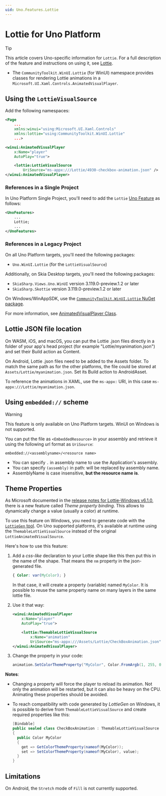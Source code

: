 ```yaml
---
uid: Uno.Features.Lottie
---
```


# Lottie for Uno Platform

> [!TIP]
> This article covers Uno-specific information for `Lottie`. For a full description of the feature and instructions on using it, see [Lottie](https://learn.microsoft.com/windows/communitytoolkit/animations/lottie).

* The `CommunityToolkit.WinUI.Lottie` (for WinUI) namespace provides classes for rendering Lottie animations in a `Microsoft.UI.Xaml.Controls.AnimatedVisualPlayer`.

## Using the `LottieVisualSource`

Add the following namespaces:

```xml
<Page
    ...
    xmlns:winui="using:Microsoft.UI.Xaml.Controls"
    xmlns:lottie="using:CommunityToolkit.WinUI.Lottie"
    ...>
```

```xml
<winui:AnimatedVisualPlayer
    x:Name="player"
    AutoPlay="true">

    <lottie:LottieVisualSource
        UriSource="ms-appx:///Lottie/4930-checkbox-animation.json" />
</winui:AnimatedVisualPlayer>
```

### References in a Single Project

In Uno Platform Single Project, you'll need to add the `Lottie` [Uno Feature](xref:Uno.Features.Uno.Sdk#uno-platform-features) as follows:

```xml
<UnoFeatures>
    ...
    Lottie;
    ...
</UnoFeatures>
```

### References in a Legacy Project

On all Uno Platform targets, you'll need the following packages:

* `Uno.WinUI.Lottie` (for the `LottieVisualSource`)

Additionally, on Skia Desktop targets, you'll need the following packages:

* `SkiaSharp.Views.Uno.WinUI` version 3.119.0-preview.1.2 or later
* `SkiaSharp.Skottie` version 3.119.0-preview.1.2 or later

On Windows/WinAppSDK, use the [`CommunityToolkit.WinUI.Lottie` NuGet package](https://www.nuget.org/packages/CommunityToolkit.WinUI.Lottie).

For more information, see [AnimatedVisualPlayer Class](https://learn.microsoft.com/uwp/api/microsoft.ui.xaml.controls.animatedvisualplayer).

## Lottie JSON file location

On WASM, iOS, and macOS, you can put the Lottie .json files directly in a folder of your app's head project (for example "Lottie/myanimation.json") and set their Build action as Content.

On Android, Lottie .json files need to be added to the Assets folder. To match the same path as for the other platforms, the file could be stored at `Assets/Lottie/myanimation.json`. Set its Build action to AndroidAsset.

To reference the animations in XAML, use the `ms-appx:` URI, in this case `ms-appx:///Lottie/myanimation.json`.

## Using `embedded://` scheme

> [!WARNING]
> This feature is only available on Uno Platform targets. WinUI on Windows is not supported.

You can put the file as `<EmbeddedResource>` in your assembly and retrieve it using the following url format as `UriSource`:

```uri
embedded://<assemblyname>/<resource name>
```

* You can specify `.` in assembly name to use the Application's assembly.
* You can specify `(assembly)` in path: will be replaced by assembly name.
* AssemblyName is case insensitive, **but the resource name is**.

## Theme Properties

As Microsoft documented in the [release notes for Lottie-Windows v6.1.0](https://github.com/windows-toolkit/Lottie-Windows/releases/tag/v6.1.0), there is a new feature called _Theme property binding_. This allows to dynamically change a value (usually a color) at runtime.

To use this feature on Windows, you need to generate code with the [`LottieGen` tool](https://learn.microsoft.com/windows/communitytoolkit/animations/lottie-scenarios/getting_started_codegen). On Uno supported platforms, it's available at runtime using the `ThemableLottieVisualSource` instead of the original `LottieAnimatedVisualSource`.

Here's how to use this feature:

1. Add a _css-like_ declaration to your Lottie shape like this then put this in the name of the shape. That means the `nm` property in the json-generated file.

   ```css
   { Color: var(MyColor); }
   ```

   In that case, it will create a property (variable) named `MyColor`. It is possible to reuse the same property name on many layers in the same lottie file.

2. Use it that way:

   ```xml
   <winui:AnimatedVisualPlayer
       x:Name="player"
       AutoPlay="true">

       <lottie:ThemableLottieVisualSource
           x:Name="animation"
           UriSource="ms-appx:///Assets/Lottie/CheckBoxAnimation.json" />
   </winui:AnimatedVisualPlayer>
   ```

3. Change the property in your code:

   ```csharp
   animation.SetColorThemeProperty("MyColor", Color.FromArgb(1, 255, 0, 0));
   ```

**Notes**:

* Changing a property will force the player to reload its animation. Not only the animation will be restarted, but it can also be heavy on the CPU. Animating these properties should be avoided.

* To reach compatibility with code generated by _LottieGen_ on Windows, it is possible to derive from `ThemableLottieVisualSource` and create required properties like this:

  ```csharp
  [Bindable]
  public sealed class CheckBoxAnimation : ThemableLottieVisualSource
  {
    public Color MyColor
    {
      get => GetColorThemeProperty(nameof(MyColor));
      set => SetColorThemeProperty(nameof(MyColor), value);
    }
  }
  ```

## Limitations

On Android, the `Stretch` mode of `Fill` is not currently supported.
